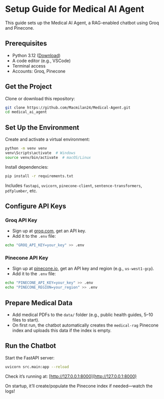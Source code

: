 # Setup Guide for Medical AI Agent

This guide sets up the Medical AI Agent, a RAG-enabled chatbot using Groq and Pinecone.

## Prerequisites

- Python 3.12 ([Download](https://www.python.org/downloads/))
- A code editor (e.g., VSCode)
- Terminal access
- Accounts: Groq, Pinecone

## Get the Project

Clone or download this repository:

```bash
git clone https://github.com/Macmilan24/Medical-Agent.git
cd medical_ai_agent
```

## Set Up the Environment

Create and activate a virtual environment:

```bash
python -m venv venv
venv\Scripts\activate  # Windows
source venv/bin/activate  # macOS/Linux
```

Install dependencies:

```bash
pip install -r requirements.txt
```

Includes `fastapi`, `uvicorn`, `pinecone-client`, `sentence-transformers`, `pdfplumber`, etc.

## Configure API Keys

### Groq API Key

- Sign up at [groq.com](https://groq.com), get an API key.
- Add it to the `.env` file:

```bash
echo "GROQ_API_KEY=your_key" >> .env
```

### Pinecone API Key

- Sign up at [pinecone.io](https://www.pinecone.io), get an API key and region (e.g., `us-west1-gcp`).
- Add it to the `.env` file:

```bash
echo "PINECONE_API_KEY=your_key" >> .env
echo "PINECONE_REGION=your_region" >> .env
```

## Prepare Medical Data

- Add medical PDFs to the `data/` folder (e.g., public health guides, 5–10 files to start).
- On first run, the chatbot automatically creates the `medical-rag` Pinecone index and uploads this data if the index is empty.

## Run the Chatbot

Start the FastAPI server:

```bash
uvicorn src.main:app --reload
```

Check it’s running at: [http://127.0.0.1:8000](http://127.0.0.1:8000)

On startup, it’ll create/populate the Pinecone index if needed—watch the logs!
